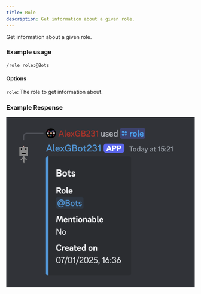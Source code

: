 ```yaml
---
title: Role
description: Get information about a given role.
---
```

Get information about a given role.

### Example usage
    /role role:@Bots

#### Options
`role`: The role to get information about.

### Example Response
![Bots. Role: @Bots. Mentionable: No. Created on: 07/01/2025, 16:36](../../image-command-responses/general/role.png)